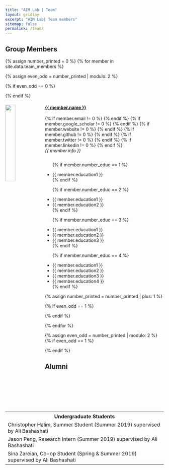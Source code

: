 ```yaml
---
title: "AIM Lab | Team"
layout: gridlay
excerpt: "AIM Lab| Team members"
sitemap: false
permalink: /team/
---
```


## Group Members

{% assign number_printed = 0 %}
{% for member in site.data.team_members %}

{% assign even_odd = number_printed | modulo: 2 %}

{% if even_odd == 0 %}
<div class="row">
{% endif %}

<div class="col-sm-6 clearfix">
  <a href="{{ member.page_name }}/"><img src="{{ site.url }}{{ site.baseurl }}/assets/teampic/{{ member.photo }}" class="img-responsive" width="25%" style="float: left" /></a>
  <a href="{{ member.page_name }}/"><h4>{{ member.name }}</h4></a>
  {% if member.email != 0 %}
  <a href="{{ member.email }}"> <i class="far fa-envelope" style="color:#158CBA; font-size:24px;"></i></a>
  {% endif %}
  {% if member.google_scholar != 0 %}
  <a href="{{ member.google_scholar }}/"> <i class="ai ai-google-scholar ai-3x" style="color:#158CBA; font-size:24px;"></i></a>
  {% endif %}
  {% if member.website != 0 %}
  <a href="{{ member.website }}/"> <i class="fas fa-link" style="color:#158CBA; font-size:24px;"></i></a>
  {% endif %}
  {% if member.github != 0 %}
  <a href="{{ member.github }}/"> <i class="fab fa-github-alt" style="color:#158CBA; font-size:24px;"></i></a>
  {% endif %}
  {% if member.twitter != 0 %}
  <a href="{{ member.twitter }}/"> <i class="fa fa-twitter" style="color:#158CBA; font-size:24px;"></i></a>
  {% endif %}
  {% if member.linkedin != 0 %}
  <a href="{{ member.linkedin }}/"> <i class="fab fa-linkedin-in" style="color:#158CBA; font-size:24px;"></i></a>
  {% endif %}
  <br>
  <i>{{ member.info }}<br></i>
  <ul style="overflow: hidden">
  
  {% if member.number_educ == 1 %}
  <li> {{ member.education1 }} </li>
  {% endif %}
  
  {% if member.number_educ == 2 %}
  <li> {{ member.education1 }} </li>
  <li> {{ member.education2 }} </li>
  {% endif %}
  
  {% if member.number_educ == 3 %}
  <li> {{ member.education1 }} </li>
  <li> {{ member.education2 }} </li>
  <li> {{ member.education3 }} </li>
  {% endif %}
  
  {% if member.number_educ == 4 %}
  <li> {{ member.education1 }} </li>
  <li> {{ member.education2 }} </li>
  <li> {{ member.education3 }} </li>
  <li> {{ member.education4 }} </li>
  {% endif %}
  
  </ul>
</div>

{% assign number_printed = number_printed | plus: 1 %}

{% if even_odd == 1 %}
</div>
{% endif %}

{% endfor %}

{% assign even_odd = number_printed | modulo: 2 %}
{% if even_odd == 1 %}
</div>
{% endif %}


## Alumni
<table align="center" class="table table-condensed">
<tr>
    <th>Undergraduate Students</th>
</tr>
  <tr><td>Christopher Halim, Summer Student (Summer 2019) supervised by Ali Bashashati</td></tr>
  <tr><td>Jason Peng, Research Intern (Summer 2019) supervised by Ali Bashashati</td></tr>
  <tr><td>Sina Zareian, Co-op Student (Spring & Summer 2019) supervised by Ali Bashashati</td></tr>
</table>

<br />
